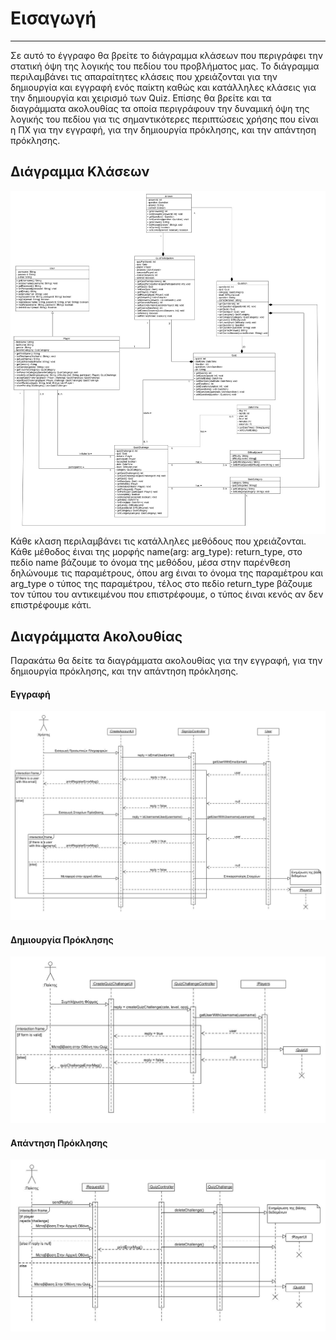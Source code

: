 # Εισαγωγή
---
Σε αυτό το έγγραφο θα βρείτε το διάγραμμα κλάσεων που περιγράφει την στατική όψη της λογικής του πεδίου του προβλήματος μας. Το διάγραμμα περιλαμβάνει τις απαραίτητες κλάσεις που χρειάζονται για την δημιουργία και εγγραφή ενός παίκτη καθώς και κατάλληλες κλάσεις για την δημιουργία και χειρισμό των Quiz. Επίσης θα βρείτε και τα διαγράμματα ακολουθίας τα οποία περιγράφουν την δυναμική όψη της λογικής του πεδίου για τις σημαντικότερες περιπτώσεις χρήσης που είναι η ΠΧ για την εγγραφή, για την δημιουργία πρόκλησης, και την απάντηση πρόκλησης.

## Διάγραμμα Κλάσεων
![class-diagram](../diagrams/class_diagram.jpg "Class Diagram")
Κάθε κλαση περιλαμβάνει τις κατάλληλες μεθόδους που χρειάζονται. Κάθε μέθοδος έιναι της μορφής name(arg: arg_type): return_type, στο πεδίο name βάζουμε το όνομα της μεθόδου, μέσα στην παρένθεση δηλώνουμε τις παραμέτρους, όπου arg έιναι το όνομα της παραμέτρου και arg_type ο τύπος της παραμέτρου, τέλος στο πεδίο return_type βάζουμε τον τύπου του αντικειμένου που επιστρέφουμε, ο τύπος έιναι κενός αν δεν επιστρέφουμε κάτι.

## Διαγράμματα Ακολουθίας
Παρακάτω θα δείτε τα διαγράμματα ακολουθίας για την εγγραφή, για την δημιουργία πρόκλησης, και την απάντηση πρόκλησης.

#### Εγγραφή
![sequence-register](sequence_dynamic_view_register.jpg "Register Sequence Diagram")

#### Δημιουργία Πρόκλησης
![sequence-challenge](sequence_dynamic_view_create_quiz_challenge.jpg "Challenge Sequence Diagram")

#### Aπάντηση Πρόκλησης
![sequence-reply-challenge](sequence_dynamic_view_reply_challenge.jpg "Reply Sequence Diagram")
